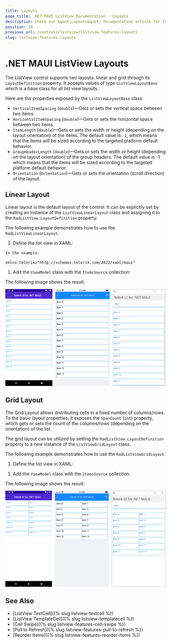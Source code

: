 ```yaml
---
title: Layouts
page_title: .NET MAUI ListView Documentation - Layouts
description: Check our &quot;Layouts&quot; documentation article for Telerik ListView for .NET MAUI control.
position: 10
previous_url: /controls/listview/listview-features-layouts
slug: listview-features-layouts
---
```


# .NET MAUI ListView Layouts

The ListView control supports two layouts: linear and grid through its `LayoutDefinition` property. It accepts values of type `ListViewLayoutBase` which is a base class for all list view layouts.

Here are the properties exposed by the `ListViewLayoutBase` class:

- `VerticalItemSpacing` (`double`)&mdash;Gets or sets the vertical space between two items.
- `HorizontalItemSpacing` (`double`)&mdash;Gets or sets the horizontal space between two items.
- `ItemLength` (`double`)&mdash;Gets or sets the width or height (depending on the layout orientation) of the items. The default value is `-1`, which means that the items will be sized according to the targeted platform default behavior.
- `GroupHeaderLength` (`double`)&mdash;Gets or sets the width or height (depending on the layout orientation) of the group headers. The default value is -1 which means that the items will be sized according to the targeted platform default behavior.
- `Orientation` (`Orientation`)&mdash;Gets or sets the orientation (scroll direction) of the layout.

## Linear Layout

Linear layout is the default layout of the control. It can be explicitly set by creating an instance of the `ListViewLinearLayout` class and assigning it to the `RadListView.LayoutDefinition` property.

The following example demonstrates how to use the `RadListViewLinearLayout`.

1. Define the list view in XAML:

 <snippet id='listview-layouts-linearlayout-listview'/>
 
	In the example:

 ```XAML
xmlns:telerik="http://schemas.telerik.com/2022/xaml/maui"
 ```

1. Add the `ViewModel` class with the `ItemsSource` collection:

 <snippet id='listview-layouts-linearlayout-source'/>
 
The following image shows the result:

![ListView Layouts Linear Vertical](images/listview-layouts-linear.png)

## Grid Layout

The Grid Layout allows distributing cells in a fixed number of columns/rows. To the basic layout properties, it exposes the `SpanCount` (`int`) property, which gets or sets the count of the columns/rows (depending on the orientation) of the list.

The grid layout can be utilized by setting the `RadListView.LayoutDefinition` property to a new instance of the `ListViewGridLayout` class.

The following example demonstrates how to use the `RadListViewGridLayout`.

1. Define the list view in XAML:

 <snippet id='listview-layouts-gridlayout-listview'/>

1. Add the `ViewModel` class with the `ItemsSource` collection:

 <snippet id='listview-layouts-linearlayout-source'/>
 
The following image shows the result:

![ListView Layouts Grid](images/listview-layouts-grid.png)

## See Also

- [ListView TextCell]({% slug listview-textcell %})
- [ListView TemplateCell]({% slug listview-templatecell %})
- [Cell Swipe]({% slug listview-features-cell-swipe %})
- [Pull to Refresh]({% slug listview-features-pull-to-refresh %})
- [Reorder Items]({% slug listview-features-reorder-items %})
